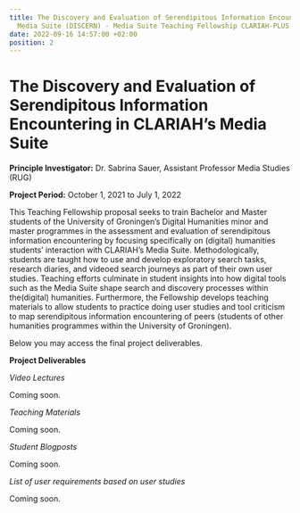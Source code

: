 ```yaml
---
title: The Discovery and Evaluation of Serendipitous Information Encountering in CLARIAH's
  Media Suite (DISCERN) - Media Suite Teaching Fellowship CLARIAH-PLUS (2019-2023)
date: 2022-09-16 14:57:00 +02:00
position: 2
---
```


# The Discovery and Evaluation of Serendipitous Information Encountering in CLARIAH’s Media Suite

**Principle Investigator:** Dr. Sabrina Sauer, Assistant Professor Media Studies (RUG)

**Project Period:** October 1, 2021 to July 1, 2022

This Teaching Fellowship proposal seeks to train Bachelor and Master
students of the University of Groningen’s Digital Humanities minor and master programmes in the assessment and evaluation of serendipitous information encountering by focusing specifically on (digital) humanities students’ interaction with CLARIAH’s Media Suite. Methodologically, students are taught how to use and develop exploratory search tasks, research diaries, and videoed search journeys as part of their own user studies. Teaching efforts culminate in student insights into how digital tools such as the Media Suite shape search and discovery processes within the(digital) humanities. Furthermore, the Fellowship develops teaching materials to allow students to practice doing user studies and tool criticism to map serendipitous information encountering of peers (students of other humanities programmes within the University of Groningen).

Below you may access the final project deliverables.

**Project Deliverables**

*Video Lectures*

Coming soon.

*Teaching Materials*

Coming soon.

*Student Blogposts*

Coming soon.

*List of user requirements based on user studies*

Coming soon.